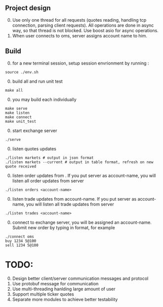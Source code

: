 Project design
-------
0. Use only one thread for all requests (quotes reading, handling tcp connection, parsing client requests). All operations are done in async way, so that thread is not blocked. Use boost asio for async operations.
0. When user connects to oms, server assigns account name to him.


Build
-------

0. for a new terminal session, setup session envrionment by running : 
```
source ./env.sh
```

0. build all and run unit test
```
make all
```

0. you may build each individually
```
make serve
make listen
make connect
make unit_test
```

0. start exchange server
```
./serve
```

0. listen quotes updates
```
./listen markets # output in json format
./listen markets --current # output in table format, refresh on new quote received
```

0. listen order updates from <account-name>. If you put server as account-name, you will listen all order updates from server
```
./listen orders <account-name>
```

0. listen trade updates from account-name. If you put server as account-name, you will listen all trade updates from server
```
./listen trades <account-name>
```

0. connect to exchange server, you will be assigned an account-name. Submit new order by typing in format, for example

```
./connect oms
buy 1234 5@100
sell 1234 5@100
```

TODO:
=============
0. Design better client/server communication messages and protocol
0. Use protobuf message for communication
0. Use multi-threading hanlding large amount of user
0. Support multiple ticker quotes
0. Separate more modules to achieve better testability